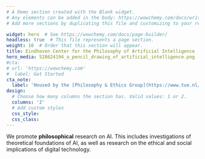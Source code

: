 ```yaml
---
# A Demo section created with the Blank widget.
# Any elements can be added in the body: https://wowchemy.com/docs/writing-markdown-latex/
# Add more sections by duplicating this file and customizing to your requirements.

widget: hero  # See https://wowchemy.com/docs/page-builder/
headless: true  # This file represents a page section.
weight: 10  # Order that this section will appear.
title: Eindhoven Center for the Philosophy of Artificial Intelligence
hero_media: 528624194_a_pencil_drawing_of_artificial_intelligence.png
#cta:
# url: 'https://wowchemy.com'
#  label: Get Started
cta_note:
  label: 'Housed by the [Philosophy & Ethics Group](https://www.tue.nl/en/research/research-groups/innovation-sciences/philosophy-ethics/) at the [Eindhoven University of Technology](https://www.tue.nl/en/), the Center connects philosophers with members of the local AI research and development community. To this end, the Center supports regular discussion groups, interdisciplinary workshops and conferences, and a visiting fellows program.'
design:
  # Choose how many columns the section has. Valid values: 1 or 2.
  columns: '2'
  # Add custom styles
  css_style:
  css_class:
---
```


We promote **philosophical** research on AI. This includes investigations of theoretical foundations of AI, as well as research on the ethical and social implications of digital technology.


